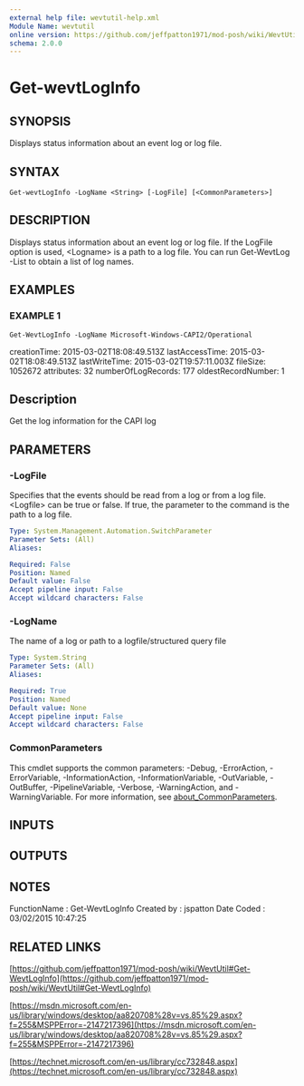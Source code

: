 ```yaml
---
external help file: wevtutil-help.xml
Module Name: wevtutil
online version: https://github.com/jeffpatton1971/mod-posh/wiki/WevtUtil#Get-WevtLogInfo
schema: 2.0.0
---
```


# Get-wevtLogInfo

## SYNOPSIS
Displays status information about an event log or log file.

## SYNTAX

```
Get-wevtLogInfo -LogName <String> [-LogFile] [<CommonParameters>]
```

## DESCRIPTION
Displays status information about an event log or log file.
If the
LogFile option is used, \<Logname\> is a path to a log file.
You can
run Get-WevtLog -List to obtain a list of log names.

## EXAMPLES

### EXAMPLE 1
```
Get-WevtLogInfo -LogName Microsoft-Windows-CAPI2/Operational
```

creationTime: 2015-03-02T18:08:49.513Z
lastAccessTime: 2015-03-02T18:08:49.513Z
lastWriteTime: 2015-03-02T19:57:11.003Z
fileSize: 1052672
attributes: 32
numberOfLogRecords: 177
oldestRecordNumber: 1

Description
-----------
Get the log information for the CAPI log

## PARAMETERS

### -LogFile
Specifies that the events should be read from a log or from a log
file.
\<Logfile\> can be true or false.
If true, the parameter to the
command is the path to a log file.

```yaml
Type: System.Management.Automation.SwitchParameter
Parameter Sets: (All)
Aliases:

Required: False
Position: Named
Default value: False
Accept pipeline input: False
Accept wildcard characters: False
```

### -LogName
The name of a log or path to a logfile/structured query file

```yaml
Type: System.String
Parameter Sets: (All)
Aliases:

Required: True
Position: Named
Default value: None
Accept pipeline input: False
Accept wildcard characters: False
```

### CommonParameters
This cmdlet supports the common parameters: -Debug, -ErrorAction, -ErrorVariable, -InformationAction, -InformationVariable, -OutVariable, -OutBuffer, -PipelineVariable, -Verbose, -WarningAction, and -WarningVariable. For more information, see [about_CommonParameters](http://go.microsoft.com/fwlink/?LinkID=113216).

## INPUTS

## OUTPUTS

## NOTES
FunctionName : Get-WevtLogInfo
Created by   : jspatton
Date Coded   : 03/02/2015 10:47:25

## RELATED LINKS

[https://github.com/jeffpatton1971/mod-posh/wiki/WevtUtil#Get-WevtLogInfo](https://github.com/jeffpatton1971/mod-posh/wiki/WevtUtil#Get-WevtLogInfo)

[https://msdn.microsoft.com/en-us/library/windows/desktop/aa820708%28v=vs.85%29.aspx?f=255&MSPPError=-2147217396](https://msdn.microsoft.com/en-us/library/windows/desktop/aa820708%28v=vs.85%29.aspx?f=255&MSPPError=-2147217396)

[https://technet.microsoft.com/en-us/library/cc732848.aspx](https://technet.microsoft.com/en-us/library/cc732848.aspx)

